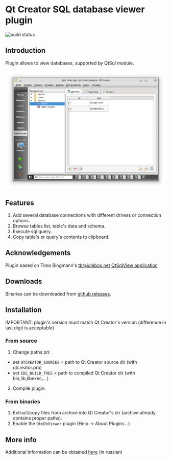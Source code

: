 # Qt Creator SQL database viewer plugin

![build status](https://github.com/OneMoreGres/qtc-dbviewer/workflows/Plugin%20build/badge.svg)

## Introduction
Plugin allows to view databases, supported by QtSql module.

![Screen](util/screen.png?raw=true)

## Features
1. Add several database connections with different drivers or connection options.
2. Browse tables list, table's data and schema.
3. Execute sql query.
4. Copy table's or query's contents to clipboard.

## Acknowledgements
Plugin based on Timo Bingmann's <tb@idlebox.net> [QtSqlView application](http://idlebox.net/2006/qtsqlview/)

## Downloads
Binaries can be downloaded from [github releases](https://github.com/OneMoreGres/qtc-dbviewer/releases).


## Installation
IMPORTANT: plugin's version must match Qt Creator's version (difference in last digit is acceptable)

### From source
1. Change paths.pri:

 - set `QTCREATOR_SOURCES` = path to Qt Creator source dir (with qtcreator.pro)
 - set `IDE_BUILD_TREE` = path to compiled Qt Creator dir (with bin,lib,libexec,...)

2. Compile plugin.

### From binaries
1. Extract/copy files from archive into Qt Creator's dir (archive already contains proper paths).
2. Enable the `QtcDbViewer` plugin (Help → About Plugins...)


## More info
Additional information can be obtained [here](https://qtcreator.gres.biz/page/dbviewer/ "Homepage") (in russian)

